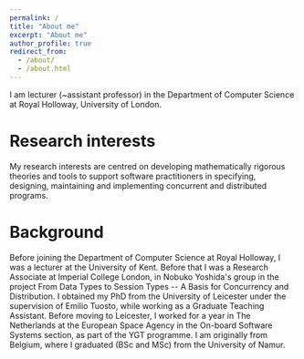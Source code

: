 ```yaml
---
permalink: /
title: "About me"
excerpt: "About me"
author_profile: true
redirect_from: 
  - /about/
  - /about.html
---
```



I am lecturer (~assistant professor) in the Department of Computer
Science at Royal Holloway, University of London.

Research interests
======

My research interests are centred on developing mathematically
rigorous theories and tools to support software practitioners in
specifying, designing, maintaining and implementing concurrent and
distributed programs.


Background
======
Before joining the Department of Computer Science at Royal Holloway, I
was a lecturer at the University of Kent. Before that I was a Research
Associate at Imperial College London, in Nobuko Yoshida's group in the
project From Data Types to Session Types -- A Basis for Concurrency
and Distribution. I obtained my PhD from the University of Leicester
under the supervision of Emilio Tuosto, while working as a Graduate
Teaching Assistant. Before moving to Leicester, I worked for a year in
The Netherlands at the European Space Agency in the On-board Software
Systems section, as part of the YGT programme. I am originally from
Belgium, where I graduated (BSc and MSc) from the University of Namur.

